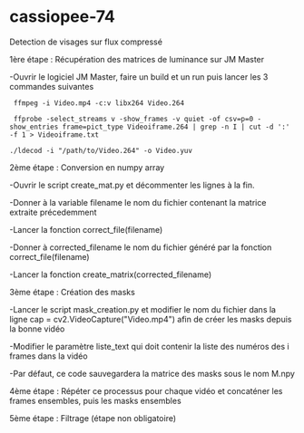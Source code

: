 # cassiopee-74
Detection de visages sur flux compressé

1ère étape : Récupération des matrices de luminance sur JM Master

  -Ouvrir le logiciel JM Master, faire un build et un run puis lancer les 3 commandes suivantes
  
     ffmpeg -i Video.mp4 -c:v libx264 Video.264 
     
     ffprobe -select_streams v -show_frames -v quiet -of csv=p=0 -show_entries frame=pict_type Videoiframe.264 | grep -n I | cut -d ':' -f 1 > Videoiframe.txt

    ./ldecod -i "/path/to/Video.264" -o Video.yuv 
 
 
2ème étape : Conversion en numpy array 

  -Ouvrir le script create_mat.py et décommenter les lignes à la fin. 
  
  -Donner à la variable filename le nom du fichier contenant la matrice extraite précedemment
  
  -Lancer la fonction correct_file(filename)
  
  -Donner à corrected_filename le nom du fichier généré par la fonction correct_file(filename)
  
  -Lancer la fonction create_matrix(corrected_filename)
  
  
3ème étape : Création des masks
  
  -Lancer le script mask_creation.py et modifier le nom du fichier dans la ligne cap = cv2.VideoCapture("Video.mp4") afin de créer les masks depuis la bonne vidéo
  
  -Modifier le paramètre liste_text qui doit contenir la liste des numéros des i frames dans la vidéo
  
  -Par défaut, ce code sauvegardera la matrice des masks sous le nom M.npy


4ème étape : Répéter ce processus pour chaque vidéo et concaténer les frames ensembles, puis les masks ensembles


5ème étape : Filtrage (étape non obligatoire)
  
  
  


